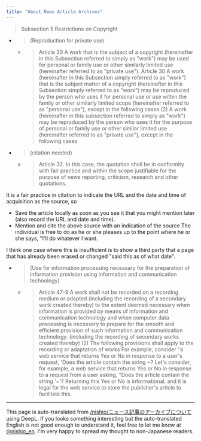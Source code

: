 ```yaml
---
title: "About News Article Archives"
---
```


> Subsection 5 Restrictions on Copyright
- >  (Reproduction for private use)
    - > Article 30 A work that is the subject of a copyright (hereinafter in this Subsection referred to simply as "work") may be used for personal or family use or other similarly limited use (hereinafter referred to as "private use"). Article 30 A work (hereinafter in this Subsection simply referred to as "work") that is the subject matter of a copyright (hereinafter in this Subsection simply referred to as "work") may be reproduced by the person who uses it for personal use or use within the family or other similarly limited scope (hereinafter referred to as "personal use"), except in the following cases (2) A work (hereinafter in this subsection referred to simply as "work") may be reproduced by the person who uses it for the purpose of personal or family use or other similar limited use (hereinafter referred to as "private use"), except in the following cases
- >  (citation needed)
    - > Article 32. In this case, the quotation shall be in conformity with fair practice and within the scope justifiable for the purpose of news reporting, criticism, research and other quotations.

It is a fair practice in citation to indicate the URL and the date and time of acquisition as the source, so
- Save the article locally as soon as you see it that you might mention later (also record the URL and date and time).
- Mention and cite the above source with an indication of the source
The individual is free to do as he or she pleases up to the point where he or she says, "I'll do whatever I want.

I think one case where this is insufficient is to show a third party that a page that has already been erased or changed "said this as of what date".
- >  (Use for information processing necessary for the preparation of information provision using information and communication technology)
    - > Article 47-9 A work shall not be recorded on a recording medium or adapted (including the recording of a secondary work created thereby) to the extent deemed necessary when information is provided by means of information and communication technology and when computer data processing is necessary to prepare for the smooth and efficient provision of such information and communication technology. (including the recording of secondary works created thereby) (2) The following provisions shall apply to the recording or adaptation of works
For example, consider "a web service that returns Yes or No in response to a user's request, 'Does the article contain the string ~? Let's consider, for example, a web service that returns Yes or No in response to a request from a user asking, "Does the article contain the string '~'?
Returning this Yes or No is informational, and it is legal for the web service to store the publisher's article to facilitate this.
---
This page is auto-translated from [/nishio/ニュース記事のアーカイブについて](https://scrapbox.io/nishio/ニュース記事のアーカイブについて) using DeepL. If you looks something interesting but the auto-translated English is not good enough to understand it, feel free to let me know at [@nishio_en](https://twitter.com/nishio_en). I'm very happy to spread my thought to non-Japanese readers.